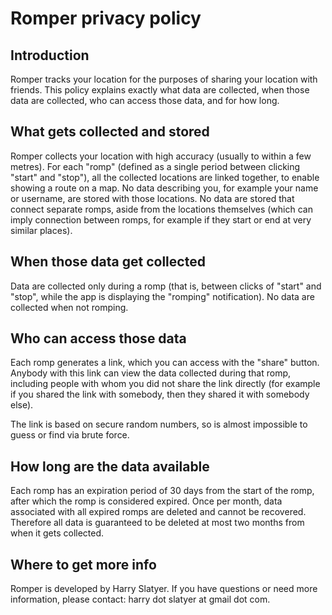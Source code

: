 # Romper privacy policy

## Introduction

Romper tracks your location for the purposes of sharing your location with friends. This policy
explains exactly what data are collected, when those data are collected, who can access those
data, and for how long.

## What gets collected and stored

Romper collects your location with high accuracy (usually to within a few metres). For each
"romp" (defined as a single period between clicking "start" and "stop"), all the collected
locations are linked together, to enable showing a route on a map. No data describing you, for
example your name or username, are stored with those locations. No data are stored that
connect separate romps, aside from the locations themselves (which can imply connection between
        romps, for example if they start or end at very similar places).

## When those data get collected

Data are collected only during a romp (that is, between clicks of "start" and "stop", while the
app is displaying the "romping" notification). No data are collected when not romping.

## Who can access those data

Each romp generates a link, which you can access with the "share" button. Anybody with this link
can view the data collected during that romp, including people with whom you did not share the
link directly (for example if you shared the link with somebody, then they shared it with
somebody else).

The link is based on secure random numbers, so is almost impossible to guess or find via brute
force.

## How long are the data available

Each romp has an expiration period of 30 days from the start of the romp, after which the romp
is considered expired. Once per month, data associated with all expired romps are deleted and
cannot be recovered. Therefore all data is guaranteed to be deleted at most two months from
when it gets collected.

## Where to get more info

Romper is developed by Harry Slatyer. If you have questions or need more information, please
contact: harry dot slatyer at gmail dot com.
